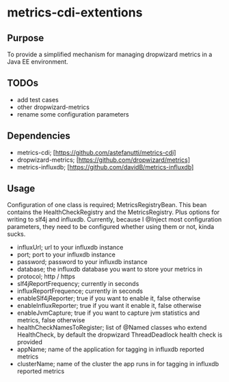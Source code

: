 # metrics-cdi-extentions

## Purpose

To provide a simplified mechanism for managing dropwizard metrics in a Java EE environment.  

## TODOs

* add test cases
* other dropwizard-metrics
* rename some configuration parameters

## Dependencies

* metrics-cdi; [https://github.com/astefanutti/metrics-cdi]
* dropwizard-metrics; [https://github.com/dropwizard/metrics]
* metrics-influxdb; [https://github.com/davidB/metrics-influxdb]

## Usage

Configuration of one class is required; MetricsRegistryBean.  This bean contains the HealthCheckRegistry and the MetricsRegistry.  Plus options for writing to slf4j and influxdb.
Currently, because I @Inject most configuration parameters, they need to be configured whether using them or not, kinda sucks.

* influxUrl; url to your influxdb instance
* port; port to your influxdb instance
* password; password to your influxdb instance
* database; the influxdb database you want to store your metrics in
* protocol; http / https
* slf4jReportFrequency; currently in seconds
* influxReportFrequence; currently in seconds
* enableSlf4jReporter; true if you want to enable it, false otherwise
* enableInfluxReporter; true if you want it enable it, false otherwise
* enableJvmCapture; true if you want to capture jvm statistics and metrics, false otherwise
* healthCheckNamesToRegister; list of @Named classes who extend HealthCheck, by default the dropwizard ThreadDeadlock health check is provided
* appName; name of the application for tagging in influxdb reported metrics
* clusterName; name of the cluster the app runs in for tagging in influxdb reported metrics
